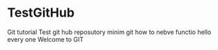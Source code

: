 # TestGitHub
Git tutorial
Test git hub reposutory minim git
how to nebve functio
hello every one
Welcome to GIT
